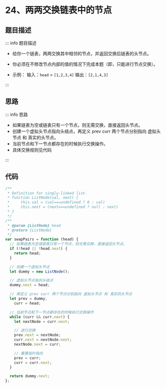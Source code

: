 # 24、两两交换链表中的节点

## 题目描述

::: info 题目描述

- 给你一个链表，两两交换其中相邻的节点，并返回交换后链表的头节点。
- 你必须在不修改节点内部的值的情况下完成本题（即，只能进行节点交换）。

- 示例：
  输入：`head` = `[1,2,3,4]`
  输出：`[2,1,4,3]`

:::

## 思路

::: info 思路

- 如果链表为空或链表只有一个节点，则无需交换，直接返回头节点。
- 创建一个虚拟头节点指向头结点，再定义 prev curr 两个节点分别指向 虚拟头节点 和 真实的头节点。
- 当前节点和下一节点都存在的时候执行交换操作。
- 具体交换规则见代码

:::

## 代码

```js
/**
 * Definition for singly-linked list.
 * function ListNode(val, next) {
 *     this.val = (val===undefined ? 0 : val)
 *     this.next = (next===undefined ? null : next)
 * }
 */
/**
 * @param {ListNode} head
 * @return {ListNode}
 */
var swapPairs = function (head) {
  // 如果链表为空或链表只有一个节点，则无需交换，直接返回头节点。
  if (!head || !head.next) {
    return head;
  }

  // 创建一个虚拟头节点
  let dummy = new ListNode();

  // 虚拟头节点指向头结点
  dummy.next = head;

  // 再定义 prev curr 两个节点分别指向 虚拟头节点 和 真实的头节点
  let prev = dummy,
    curr = head;

  // 当前节点和下一节点都存在的时候执行交换操作
  while (curr && curr.next) {
    let nextNode = curr.next;

    // 进行交换
    prev.next = nextNode;
    curr.next = nextNode.next;
    nextNode.next = curr;

    // 重置指针指向
    prev = curr;
    curr = curr.next;
  }

  return dummy.next;
};
```
